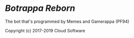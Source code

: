 # *Botrappa Reborn*
The bot that's programmed by Memes and Gamerappa (PF94)

Copyright (c) 2017-2019 Cloud Software
